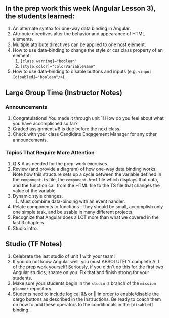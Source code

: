## In the prep work this week (Angular Lesson 3), the students learned:

1. An alternate syntax for one-way data binding in Angular.
1. Attribute directives alter the behavior and appearance of HTML elements.
1. Multiple attribute directives can be applied to one host element.
1. How to use data-binding to change the style or css class property of an element:
    1. ``[class.warning]="boolean"``
    1. ``[style.color]="colorVariableName"``
1. How to use data-binding to disable buttons and inputs (e.g. ``<input [disabled]="boolean"/>``).

## Large Group Time (Instructor Notes)

### Announcements

1. Congratulations! You made it through unit 1! How do you feel about what you have accomplished so far?
1. Graded assignment #6 is due before the next class.
1. Check with your class Candidate Engagement Manager for any other announcements.

### Topics That Require More Attention

1. Q & A as needed for the prep-work exercises.
1. Review (and provide a diagram) of how one-way data binding works. Note how this structure sets up a cycle between the variable defined in the ``component.ts`` file, the ``component.html`` file which displays that data, and the function call from the HTML file to the TS file that changes the value of the variable.
1. Dynamic style changes.
    1. Must combine data-binding with an event handler.
1. Relate components to functions - they should be small, accomplish only one simple task, and be usable in many different projects.
1. Recognize that Angular does a LOT more than what we covered in the last 3 chapters.
1. Studio intro.

## Studio (TF Notes)

1. Celebrate the last studio of unit 1 with your team!
1. If you do not know Angular well, you must ABSOLUTELY complete ALL of the prep work yourself! Seriously, if you didn't do this for the first two Angular studios, shame on you. Fix that and finish strong for your students.
1. Make sure your students begin in the ``studio-3`` branch of the ``mission planner`` repository.
1. Students need to include logical && or || in order to enable/disable the cargo buttons as described in the instructions. Be ready to coach them on how to add these operators to the conditionals in the ``[disabled]`` binding.
